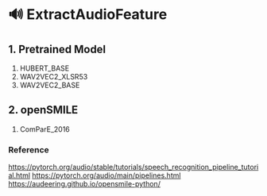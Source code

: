 # 🔊 ExtractAudioFeature


## 1. Pretrained Model 
1. HUBERT_BASE
2. WAV2VEC2_XLSR53
3. WAV2VEC2_BASE

## 2. openSMILE 
1. ComParE_2016


### Reference
https://pytorch.org/audio/stable/tutorials/speech_recognition_pipeline_tutorial.html
https://pytorch.org/audio/main/pipelines.html
https://audeering.github.io/opensmile-python/
